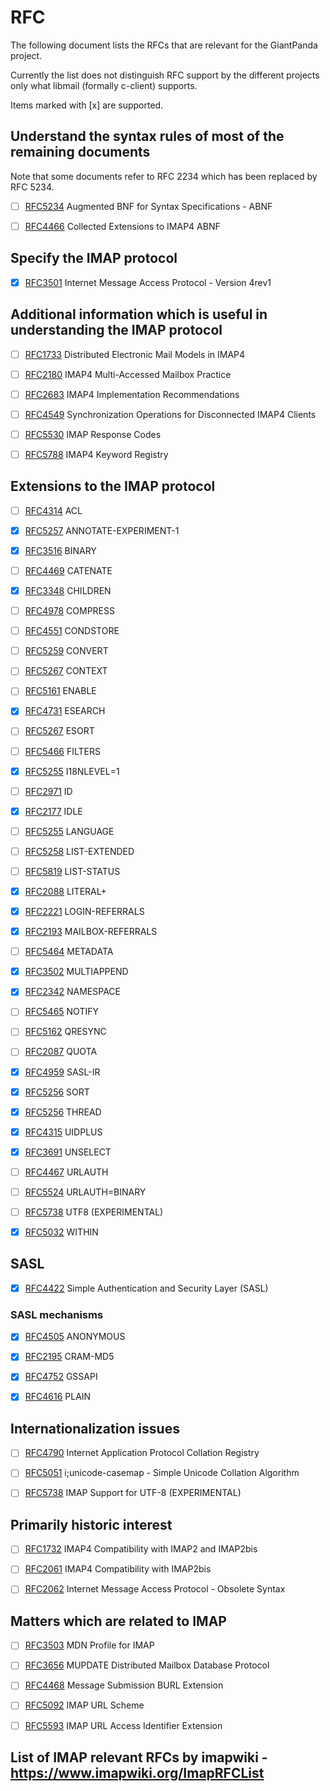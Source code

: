 # RFC
The following document lists the RFCs that are relevant for the GiantPanda project.

Currently the list does not distinguish RFC support by the different projects only what libmail (formally c-client) supports.

Items marked with [x]  are supported.


## Understand the syntax rules of most of the remaining documents
Note that some documents refer to RFC 2234 which has been replaced by RFC 5234.
- [ ] [RFC5234](https://tools.ietf.org/html/rfc5234)	Augmented BNF for Syntax Specifications - ABNF
- [ ] [RFC4466](https://tools.ietf.org/html/rfc4466)	Collected Extensions to IMAP4 ABNF


## Specify the IMAP protocol
- [x] [RFC3501](https://tools.ietf.org/html/rfc3501)	Internet Message Access Protocol - Version 4rev1


## Additional information which is useful in understanding the IMAP protocol
- [ ] [RFC1733](https://tools.ietf.org/html/rfc1733)	Distributed Electronic Mail Models in IMAP4
- [ ] [RFC2180](https://tools.ietf.org/html/rfc2180)	IMAP4 Multi-Accessed Mailbox Practice
- [ ] [RFC2683](https://tools.ietf.org/html/rfc2683)	IMAP4 Implementation Recommendations
- [ ] [RFC4549](https://tools.ietf.org/html/rfc4549)	Synchronization Operations for Disconnected IMAP4 Clients
- [ ] [RFC5530](https://tools.ietf.org/html/rfc5530)	IMAP Response Codes
- [ ] [RFC5788](https://tools.ietf.org/html/rfc5788)	IMAP4 Keyword Registry


## Extensions to the IMAP protocol
- [ ] [RFC4314](https://tools.ietf.org/html/rfc4314)	ACL
- [x] [RFC5257](https://tools.ietf.org/html/rfc5257)	ANNOTATE-EXPERIMENT-1
- [x] [RFC3516](https://tools.ietf.org/html/rfc3516)	BINARY
- [ ] [RFC4469](https://tools.ietf.org/html/rfc4469)	CATENATE
- [x] [RFC3348](https://tools.ietf.org/html/rfc3348)	CHILDREN
- [ ] [RFC4978](https://tools.ietf.org/html/rfc4978)	COMPRESS
- [ ] [RFC4551](https://tools.ietf.org/html/rfc4551)	CONDSTORE
- [ ] [RFC5259](https://tools.ietf.org/html/rfc5259)	CONVERT
- [ ] [RFC5267](https://tools.ietf.org/html/rfc5267)	CONTEXT
- [ ] [RFC5161](https://tools.ietf.org/html/rfc5161)	ENABLE
- [x] [RFC4731](https://tools.ietf.org/html/rfc4731)	ESEARCH
- [ ] [RFC5267](https://tools.ietf.org/html/rfc5267)	ESORT
- [ ] [RFC5466](https://tools.ietf.org/html/rfc5466)	FILTERS
- [x] [RFC5255](https://tools.ietf.org/html/rfc5255)	I18NLEVEL=1
- [ ] [RFC2971](https://tools.ietf.org/html/rfc2971)	ID
- [x] [RFC2177](https://tools.ietf.org/html/rfc2177)	IDLE
- [ ] [RFC5255](https://tools.ietf.org/html/rfc5255)	LANGUAGE
- [ ] [RFC5258](https://tools.ietf.org/html/rfc5258)	LIST-EXTENDED
- [ ] [RFC5819](https://tools.ietf.org/html/rfc5819)	LIST-STATUS
- [x] [RFC2088](https://tools.ietf.org/html/rfc2088)	LITERAL+
- [x] [RFC2221](https://tools.ietf.org/html/rfc2221)	LOGIN-REFERRALS
- [x] [RFC2193](https://tools.ietf.org/html/rfc2193)	MAILBOX-REFERRALS
- [ ] [RFC5464](https://tools.ietf.org/html/rfc5464)	METADATA
- [x] [RFC3502](https://tools.ietf.org/html/rfc3502)	MULTIAPPEND
- [x] [RFC2342](https://tools.ietf.org/html/rfc2342)	NAMESPACE
- [ ] [RFC5465](https://tools.ietf.org/html/rfc5465)	NOTIFY
- [ ] [RFC5162](https://tools.ietf.org/html/rfc5162)	QRESYNC
- [ ] [RFC2087](https://tools.ietf.org/html/rfc2087)	QUOTA
- [x] [RFC4959](https://tools.ietf.org/html/rfc4959)	SASL-IR
- [x] [RFC5256](https://tools.ietf.org/html/rfc5256)	SORT
- [x] [RFC5256](https://tools.ietf.org/html/rfc5256)	THREAD
- [x] [RFC4315](https://tools.ietf.org/html/rfc4315)	UIDPLUS
- [x] [RFC3691](https://tools.ietf.org/html/rfc3691)	UNSELECT
- [ ] [RFC4467](https://tools.ietf.org/html/rfc4467)	URLAUTH
- [ ] [RFC5524](https://tools.ietf.org/html/rfc5524)	URLAUTH=BINARY
- [ ] [RFC5738](https://tools.ietf.org/html/rfc5738)	UTF8 (EXPERIMENTAL)
- [x] [RFC5032](https://tools.ietf.org/html/rfc5032)	WITHIN


## SASL
- [x] [RFC4422](https://tools.ietf.org/html/rfc4422)	Simple Authentication and Security Layer (SASL)

### SASL mechanisms
- [x] [RFC4505](https://tools.ietf.org/html/rfc4505)	ANONYMOUS
- [x] [RFC2195](https://tools.ietf.org/html/rfc2195)	CRAM-MD5
- [x] [RFC4752](https://tools.ietf.org/html/rfc4752)	GSSAPI
- [x] [RFC4616](https://tools.ietf.org/html/rfc4616)	PLAIN


## Internationalization issues
- [ ] [RFC4790](https://tools.ietf.org/html/rfc4790)	Internet Application Protocol Collation Registry
- [ ] [RFC5051](https://tools.ietf.org/html/rfc5051)	i;unicode-casemap - Simple Unicode Collation Algorithm
- [ ] [RFC5738](https://tools.ietf.org/html/rfc5738)	IMAP Support for UTF-8 (EXPERIMENTAL)


## Primarily historic interest
- [ ] [RFC1732](https://tools.ietf.org/html/rfc1732)	IMAP4 Compatibility with IMAP2 and IMAP2bis
- [ ] [RFC2061](https://tools.ietf.org/html/rfc2061)	IMAP4 Compatibility with IMAP2bis
- [ ] [RFC2062](https://tools.ietf.org/html/rfc2062)	Internet Message Access Protocol - Obsolete Syntax


## Matters which are related to IMAP
- [ ] [RFC3503](https://tools.ietf.org/html/rfc3503)	MDN Profile for IMAP
- [ ] [RFC3656](https://tools.ietf.org/html/rfc3656)	MUPDATE Distributed Mailbox Database Protocol
- [ ] [RFC4468](https://tools.ietf.org/html/rfc4468)	Message Submission BURL Extension
- [ ] [RFC5092](https://tools.ietf.org/html/rfc5092)	IMAP URL Scheme
- [ ] [RFC5593](https://tools.ietf.org/html/rfc5593)	IMAP URL Access Identifier Extension


## List of IMAP relevant RFCs by imapwiki - https://www.imapwiki.org/ImapRFCList